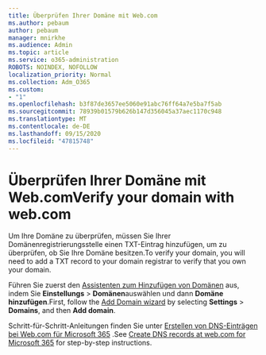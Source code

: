 ```yaml
---
title: Überprüfen Ihrer Domäne mit Web.com
ms.author: pebaum
author: pebaum
manager: mnirkhe
ms.audience: Admin
ms.topic: article
ms.service: o365-administration
ROBOTS: NOINDEX, NOFOLLOW
localization_priority: Normal
ms.collection: Adm_O365
ms.custom:
- "1"
ms.openlocfilehash: b3f87de3657ee5060e91abc76ff64a7e5ba7f5ab
ms.sourcegitcommit: 78939b01579b626b147d356045a37aec1170c948
ms.translationtype: MT
ms.contentlocale: de-DE
ms.lasthandoff: 09/15/2020
ms.locfileid: "47815748"
---
```

# <a name="verify-your-domain-with-webcom"></a><span data-ttu-id="799f0-102">Überprüfen Ihrer Domäne mit Web.com</span><span class="sxs-lookup"><span data-stu-id="799f0-102">Verify your domain with web.com</span></span>

<span data-ttu-id="799f0-103">Um Ihre Domäne zu überprüfen, müssen Sie Ihrer Domänenregistrierungsstelle einen TXT-Eintrag hinzufügen, um zu überprüfen, ob Sie Ihre Domäne besitzen.</span><span class="sxs-lookup"><span data-stu-id="799f0-103">To verify your domain, you will need to add a TXT record to your domain registrar to verify that you own your domain.</span></span> 

<span data-ttu-id="799f0-104">Führen Sie zuerst den [Assistenten zum Hinzufügen von Domänen](https://admin.microsoft.com/Adminportal#/Domains) aus, indem Sie **Einstellungs** \> **Domänen**auswählen und dann **Domäne hinzufügen**.</span><span class="sxs-lookup"><span data-stu-id="799f0-104">First, follow the [Add Domain wizard](https://admin.microsoft.com/Adminportal#/Domains) by selecting **Settings** \> **Domains**, and then **Add domain**.</span></span>
  
<span data-ttu-id="799f0-105">Schritt-für-Schritt-Anleitungen finden Sie unter [Erstellen von DNS-Einträgen bei Web.com für Microsoft 365](https://docs.microsoft.com/microsoft-365/admin/dns/create-dns-records-at-web-com) .</span><span class="sxs-lookup"><span data-stu-id="799f0-105">See [Create DNS records at web.com for Microsoft 365](https://docs.microsoft.com/microsoft-365/admin/dns/create-dns-records-at-web-com) for step-by-step instructions.</span></span>